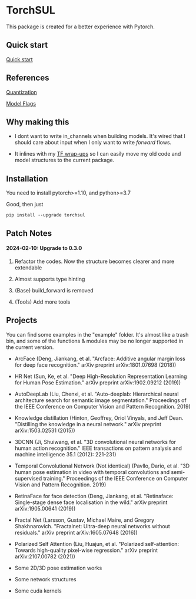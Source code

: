 # TorchSUL

This package is created for a better experience with Pytorch. 


## Quick start

[Quick start](https://github.com/ddddwee1/TorchSUL/blob/master/QuickStart.md)


## References

[Quantization](https://github.com/ddddwee1/TorchSUL/blob/master/QuantInstruction.md)

[Model Flags](https://github.com/ddddwee1/TorchSUL/blob/master/FlagList.md)


## Why making this

- I dont want to write in_channels when building models. It's wired that I should care about input when I only want to write *forward* flows.

- It inlines with my [TF wrap-ups](https://github.com/ddddwee1/sul) so I can easily move my old code and model structures to the current package.


## Installation

You need to install pytorch>=1.10, and python>=3.7

Good, then just 

```
pip install --upgrade torchsul
```


## Patch Notes


#### 2024-02-10:  Upgrade to 0.3.0

1. Refactor the codes. Now the structure becomes clearer and more extendable

2. Almost supports type hinting 

3. (Base) build_forward is removed 

4. (Tools) Add more tools


## Projects 

You can find some examples in the "example" folder. It's almost like a trash bin, and some of the functions & modules may be no longer supported in the current version.

- ArcFace (Deng, Jiankang, et al. "Arcface: Additive angular margin loss for deep face recognition." arXiv preprint arXiv:1801.07698 (2018))

- HR Net (Sun, Ke, et al. "Deep High-Resolution Representation Learning for Human Pose Estimation." arXiv preprint arXiv:1902.09212 (2019))

- AutoDeepLab (Liu, Chenxi, et al. "Auto-deeplab: Hierarchical neural architecture search for semantic image segmentation." Proceedings of the IEEE Conference on Computer Vision and Pattern Recognition. 2019)

- Knowledge distillation (Hinton, Geoffrey, Oriol Vinyals, and Jeff Dean. "Distilling the knowledge in a neural network." arXiv preprint arXiv:1503.02531 (2015))

- 3DCNN (Ji, Shuiwang, et al. "3D convolutional neural networks for human action recognition." IEEE transactions on pattern analysis and machine intelligence 35.1 (2012): 221-231)

- Temporal Convolutional Network (Not identical) (Pavllo, Dario, et al. "3D human pose estimation in video with temporal convolutions and semi-supervised training." Proceedings of the IEEE Conference on Computer Vision and Pattern Recognition. 2019)

- RetinaFace for face detection (Deng, Jiankang, et al. "Retinaface: Single-stage dense face localisation in the wild." arXiv preprint arXiv:1905.00641 (2019))

- Fractal Net (Larsson, Gustav, Michael Maire, and Gregory Shakhnarovich. "Fractalnet: Ultra-deep neural networks without residuals." arXiv preprint arXiv:1605.07648 (2016))

- Polarized Self Attention (Liu, Huajun, et al. "Polarized self-attention: Towards high-quality pixel-wise regression." arXiv preprint arXiv:2107.00782 (2021))

- Some 2D/3D pose estimation works

- Some network structures

- Some cuda kernels
